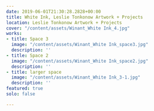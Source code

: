 ```yaml
---
date: 2019-06-01T21:30:28.2828+00:00
title: White Ink, Leslie Tonkonow Artwork + Projects
location: Leslie Tonkonow Artwork + Projects
cover: "/content/assets/Winant_White Ink_4.jpg"
works:
- title: Space 3
  image: "/content/assets/Winant_White Ink_space3.jpg"
  description: ''
- title: Space 2
  image: "/content/assets/Winant_White Ink_space2.jpg"
  description: ''
- title: larger space
  image: "/content/assets/Winant_White Ink_3-1.jpg"
  description: ''
featured: true
solo: false

---
```

